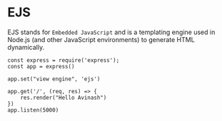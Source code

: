# EJS
EJS stands for `Embedded JavaScript` and is a templating engine used in Node.js (and other JavaScript environments) to generate HTML dynamically.

```Code node js :- 
const express = require('express');
const app = express()

app.set("view engine", 'ejs')

app.get('/', (req, res) => {
    res.render("Hello Avinash")
})
app.listen(5000)
```